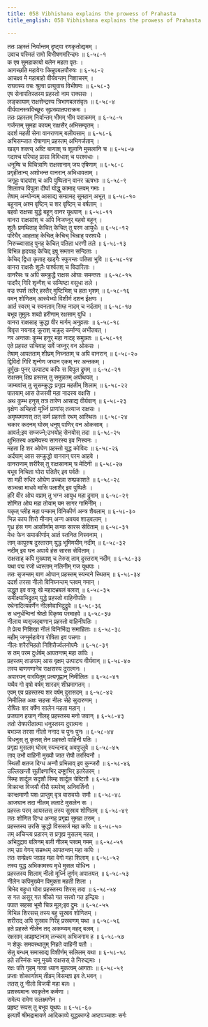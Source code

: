 ```yaml
---
title: 058 Vibhishana explains the prowess of Prahasta
title_english: 058 Vibhishana explains the prowess of Prahasta

---
```

<div class="audioEmbed"  caption="श्रीराम-हरिसीताराममूर्ति-घनपाठिभ्यां वचनम्" src="https://archive.org/download/Ramayana-recitation-Sriram-harisItArAmamUrti-Ghanapaati-v2/Kanda_6/Kanda_6_YK-058-Vibhishana_explains_the_prowess_of_Prahasta_0.mp3"></div>

ततः प्रहस्तं निर्यान्तम् दृष्ट्वा रणकृतोद्यमम् ।  
उवाच पस्मितं रामो विभीषणमरिन्दमः ॥ ६-५८-१  
क एष सुमहाकायो बलेन महता वृतः ।  
आगच्छति महावेगः किम्रूपबलपौरुषः ॥ ६-५८-२  
आचक्ष्व मे महाबाहो वीर्यवन्तम् निशाचरम् ।  
राघवस्य वचः श्रुत्वा प्रत्युवाच विभीषणः ॥ ६-५८-३  
एष सेनापतिस्तस्य प्रहस्तो नाम राक्ससः ।  
लङ्कायाम् राक्षसेन्द्रस्य त्रिभागबलसंवृतः ॥ ६-५८-४  
वीर्यवानस्त्रविच्छूरः सुप्रख्यातपराक्रमः ।  
ततः प्रहस्तम् निर्यान्तम् भीमम् भीम पराक्रमम् ॥ ६-५८-५  
गर्जन्तम् सुमहा कायम् राक्षसैर् अभिसम्वृतम् ।  
ददर्श महती सेना वानराणाम् बलीयसाम् ॥ ६-५८-६  
अभिसम्जात रोषाणाम् प्रहस्तम् अभिगर्जताम् ।  
खड्ग शक्त्य् अष्टि बाणाश् च शूलानि मुसलानि च ॥ ६-५८-७  
गदाश्च परिघाह् प्रासा विविधाश् च परश्वधाः ।  
धनूम्षि च विचित्राणि राक्षसानाम् जय एषिणाम् ॥ ६-५८-८  
प्रगृहीतान्य् अशोभन्त वानरान् अभिधावताम् ।  
जगृहुः पादपांश् च अपि पुष्पितान् वानर ऋषभाः ॥ ६-५८-९  
शिलाश्च विपुला दीर्घा योद्धु कामाह् प्लवम् गमाः ।  
तेषाम् अन्योन्यम् आसाद्य सम्ग्रामह् सुमहान् अभूत् ॥ ६-५८-१०  
बहूनाम् अश्म वृष्टिम् च शर वृष्टिम् च वर्षताम् ।  
बहवो राक्षसा युद्धे बहून् वानर यूथपान् ॥ ६-५८-११  
वानरा राक्षसांश् च अपि निजघ्नुर् बहवो बहून् ।  
शूलैः प्रमथिताह् केचित् केचित् तु परम आयुधैः ॥ ६-५८-१२  
परिघैर् आहताह् केचित् केचिच् चिन्नाह् परश्वधैः ।  
निरुच्च्वासाह् पुनह् केचित् पतिता धरणी तले ॥ ६-५८-१३  
विभिन्न हृदयाह् केचिद् इषु सम्तान सन्दिताः ।  
केचिद् द्विधा कृताह् खड्गैः स्फुरन्तः पतिता भुवि ॥ ६-५८-१४  
वानरा राक्षसैः शूलैः पार्श्वतश् च विदारिताः ।  
वानरैसः च अपि सम्क्रुद्धै राक्षस ओघाः समन्ततः ॥ ६-५८-१५  
पादपैर् गिरि शृन्गैश् च सम्पिष्टा वसुधा तले ।  
वज्र स्पर्श तलैर् हस्तैर् मुष्टिभिश् च हता भृशम् ॥ ६-५८-१६  
वमन् शोणितम् आस्येभ्यो विशीर्ण दशन ईक्षणः ।  
आर्त स्वरम् च स्वनताम् सिम्ह नादम् च नर्दताम् ॥ ६-५८-१७  
बभूव तुमुलः शब्दो हरीणाम् रक्षसाम् युधि ।  
वानरा राक्षसाह् क्रुद्धा वीर मार्गम् अनुव्रताः ॥ ६-५८-१८  
विवृत्त नयनाह् क्रूराश् चक्रुह् कर्माण्य् अभीतवत् ।  
नर अन्तकः कुम्भ हनुर् महा नादह् समुन्नतः ॥ ६-५८-१९  
एते प्रहस्त सचिवाह् सर्वे जघ्नुर् वन ओकसः ।  
तेषाम् आपतताम् शीघ्रम् निघ्नताम् च अपि वानरान् ॥ ६-५८-२०  
द्विविदो गिरि शृन्गेण जघान एकम् नर अन्तकम् ।  
दुर्मुखः पुनर् उत्पाट्य कपिः स विपुल द्रुमम् ॥ ६-५८-२१  
राक्षसम् क्षिप्र हस्तस् तु समुन्नतम् अपोथयत् ।  
जाम्बवांस् तु सुसम्क्रुद्धः प्रगृह्य महतीम् शिलाम् ॥ ६-५८-२२  
पातयाम् आस तेजस्वी महा नादस्य वक्षसि ।  
अथ कुम्भ हनुस् तत्र तारेण आसाद्य वीर्यवान् ॥ ६-५८-२३  
वृक्षेण अभिहतो मूर्ध्नि प्राणांस् तत्याज राक्षसः ।  
अमृष्यमाणस् तत् कर्म प्रहस्तो रथम् आस्थितः ॥ ६-५८-२४  
चकार कदनम् घोरम् धनुष् पाणिर् वन ओकसाम् ।  
आवर्त;इव सम्जज्ने;उभयोह् सेनयोस् तदा ॥ ६-५८-२५  
क्षुभितस्य अप्रमेयस्य सागरस्य इव निस्वनः ।  
महता हि शर ओघेण प्रहस्तो युद्ध कोविदः ॥ ६-५८-२६  
अर्दयाम् आस सम्क्रुद्धो वानरान् परम आहवे ।  
वानराणाम् शरीरैस् तु राक्षसानाम् च मेदिनी ॥ ६-५८-२७  
बभूव निचिता घोरा पतितैर् इव पर्वतैः ।  
सा मही रुधिर ओघेण प्रच्चन्ना सम्प्रकाशते ॥ ६-५८-२८  
सञ्चन्ना माधवे मासि पलाशैर् इव पुष्पितैः ।  
हरि वीर ओघ वप्राम् तु भग्न आयुध महा द्रुमाम् ॥ ६-५८-२९  
शोणित ओघ महा तोयाम् यम सागर गामिनीम् ।  
यकृत् प्लीह महा पन्काम् विनिकीर्ण अन्त्र शैबलाम् ॥ ६-५८-३०  
भिन्न काय शिरो मीनाम् अन्ग अवयव शाड्वलाम् ।  
गृध्र हंस गण आकीर्णाम् कन्क सारस सेविताम् ॥ ६-५८-३१  
मेधः फेन समाकीर्णाम् आर्त स्तनित निस्वनाम् ।  
ताम् कापुरुष दुस्ताराम् युद्ध भूमिमयीम् नदीम् ॥ ६-५८-३२  
नदीम् इव घन अपाये हंस सारस सेविताम् ।  
राक्षसाह् कपि मुख्याश् च तेरुस् ताम् दुस्तराम् नदीम् ॥ ६-५८-३३  
यथा पद्म रजो ध्वस्ताम् नलिनीम् गज यूथपाः ।  
ततः सृजन्तम् बाण ओघान् प्रहस्तम् स्यन्दने स्थितम् ॥ ६-५८-३४  
ददर्श तरसा नीलो विनिघ्नन्तम् प्लवम् गमान् ।  
उद्धूत इव वायुः खे महादभ्रबलं बलात् ॥ ६-५८-३५  
समीक्ष्याभिद्रुतम् युद्धे प्रहस्तो वाहिनीपतिः ।  
रथेनादित्यवर्णेन नीलमेवाभिदुद्रुवे ॥ ६-५८-३६  
स धनुर्धन्विनां श्रेष्ठो विकृष्य परमाहवे ॥ ६-५८-३७  
नीलाय व्यसृजद्बाणान् प्रहस्तो वाहिनीपतिः ।  
ते प्रेत्य निशिखा नीलं विनिर्भिद्य समाहिताः ॥ ६-५८-३८  
महीम् जग्मुर्महावेगा रोषिता इव पन्नगाः ।  
नीलः शरैरभिहतो निशितैर्ज्वलनोपमैः ॥ ६-५८-३९  
स तम् परम दुर्धर्षम् आपतन्तम् महा कपिः ।  
प्रहस्तम् ताडयाम् आस वृक्षम् उत्पाट्य वीर्यवान् ॥ ६-५८-४०  
तस्य बाणगणानेव राक्षसस्य दुरात्मनः ।  
अपारयन् वारयितुम् प्रत्यगृह्णान् निमीलितः ॥ ६-५८-४१  
यथैव गो वृषो वर्षम् शारदम् शीघ्रमागतम् ।  
एवम् एव प्रहस्तस्य शर वर्षम् दुरासदम् ॥ ६-५८-४२  
निमीलित अक्षः सहसा नीलः सेहे सुदारुणम् ।  
रोषितः शर वर्षेण सालेन महता महान् ।  
प्रजघान हयान् नीलह् प्रहस्तस्य मनो जवान् ॥ ६-५८-४३  
ततो रोषपरीतात्मा धनुस्तस्य दुरात्मनः ।  
बभञ्ज तरसा नीलो ननाद च पुनः पुनः ॥ ६-५८-४४  
विधनुस् तु कृतस् तेन प्रहस्तो वाहिनी पतिः ।  
प्रगृह्य मुसलम् घोरम् स्यन्दनाद् अवपुप्लुवे ॥ ६-५८-४५  
ताव् उभौ वाहिनी मुख्यौ जात रोषौ तरस्विनौ ।  
स्थितौ क्षतज दिग्ध अन्गौ प्रभिन्नाव् इव कुन्जरौ ॥ ६-५८-४६  
उल्लिखन्तौ सुतीक्ष्णाभिर् दम्ष्ट्राभिर् इतरेतरम् ।  
सिम्ह शार्दूल सदृशौ सिम्ह शार्दूल चेष्टितौ ॥ ६-५८-४७  
विक्रान्त विजयौ वीरौ समरेष्व् अनिवर्तिनौ ।  
कान्क्षमाणौ यशः प्राप्तुम् वृत्र वासवयोः समौ ॥ ६-५८-४८  
आजघान तदा नीलम् ललाटे मुसलेन सः ।  
प्रहस्तः परम् आयस्तस् तस्य सुस्राव शोणितम् ॥ ६-५८-४९  
ततः शोणित दिग्ध अन्गह् प्रगृह्य सुमहा तरुम् ।  
प्रहस्तस्य उरसि क्रुद्धो विससर्ज महा कपिः ॥ ६-५८-५०  
तम् अचिन्त्य प्रहारम् स प्रगृह्य मुसलम् महत् ।  
अभिदुद्राव बलिनम् बली नीलम् प्लवम् गमम् ॥ ६-५८-५१  
तम् उग्र वेगम् सम्रब्धम् आपतन्तम् महा कपिः ।  
ततः सम्प्रेक्ष्य जग्राह महा वेगो महा शिलाम् ॥ ६-५८-५२  
तस्य युद्ध अभिकामस्य मृधे मुसल योधिनः ।  
प्रहस्तस्य शिलाम् नीलो मूर्ध्नि तूर्णम् अपातयत् ॥ ६-५८-५३  
नीलेन कपिमुख्येन विमुक्ता महती शिला ।  
बिभेद बहुधा घोरा प्रहस्तस्य शिरस् तदा ॥ ६-५८-५४  
स गत असुर् गत श्रीको गत सत्त्वो गत इन्द्रियः ।  
पपात सहसा भूमौ चिन्न मूल;इव द्रुमः ॥ ६-५८-५५  
विभिन्न शिरसस् तस्य बहु सुस्राव शोणितम् ।  
शरीराद् अपि सुस्राव गिरेह् प्रस्रवणम् यथा ॥ ६-५८-५६  
हते प्रहस्ते नीलेन तद् अकम्प्यम् महद् बलम् ।  
रक्षसाम् अप्रहृष्टानाम् लन्काम् अभिजगाम ह ॥ ६-५८-५७  
न शेकुः समवस्थातुम् निहते वाहिनी पतौ ।  
सेतु बन्धम् समासाद्य विशीर्णम् सलिलम् यथा ॥ ६-५८-५८  
हते तस्मिंसः चमू मुख्ये राक्षसस् ते निरुद्यमाः ।  
रक्षः पति गृहम् गत्वा ध्यान मूकत्वम् आगताः ॥ ६-५८-५९  
प्रप्ताः शोकार्णावम् तीव्रम् विसम्ज्ञा इव ते.भवन् ।  
ततस् तु नीलो विजयी महा बलः ।  
प्रशस्यमानः स्वकृतेन कर्मणा ।  
समेत्य रामेण सलक्ष्मणेन ।  
प्रहृष्ट रूपस् तु बभूव यूथपः ॥ ६-५८-६०  
इत्यार्षे श्रीमद्रामायणे आदिकाव्ये युद्धकाण्डे अष्टपञ्चाशः सर्गः
